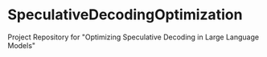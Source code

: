 # SpeculativeDecodingOptimization
Project Repository for "Optimizing Speculative Decoding in Large Language Models"
